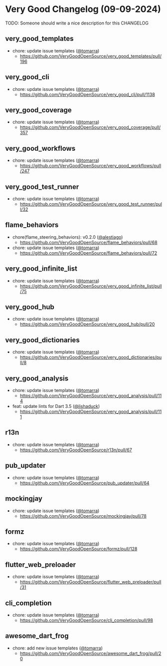 # Very Good Changelog (09-09-2024)

TODO: Someone should write a nice description for this CHANGELOG

## very_good_templates
- chore: update issue templates ([@tomarra](https://github.com/tomarra))
	- https://github.com/VeryGoodOpenSource/very_good_templates/pull/196

## very_good_cli
- chore: update issue templates ([@tomarra](https://github.com/tomarra))
	- https://github.com/VeryGoodOpenSource/very_good_cli/pull/1138

## very_good_coverage
- chore: update issue templates ([@tomarra](https://github.com/tomarra))
	- https://github.com/VeryGoodOpenSource/very_good_coverage/pull/357

## very_good_workflows
- chore: update issue templates ([@tomarra](https://github.com/tomarra))
	- https://github.com/VeryGoodOpenSource/very_good_workflows/pull/247

## very_good_test_runner
- chore: update issue templates ([@tomarra](https://github.com/tomarra))
	- https://github.com/VeryGoodOpenSource/very_good_test_runner/pull/32

## flame_behaviors
- chore(flame_steering_behaviors): v0.2.0 ([@alestiago](https://github.com/alestiago))
	- https://github.com/VeryGoodOpenSource/flame_behaviors/pull/68
- chore: update issue templates ([@tomarra](https://github.com/tomarra))
	- https://github.com/VeryGoodOpenSource/flame_behaviors/pull/72

## very_good_infinite_list
- chore: update issue templates ([@tomarra](https://github.com/tomarra))
	- https://github.com/VeryGoodOpenSource/very_good_infinite_list/pull/75

## very_good_hub
- chore: update issue templates ([@tomarra](https://github.com/tomarra))
	- https://github.com/VeryGoodOpenSource/very_good_hub/pull/20

## very_good_dictionaries
- chore: update issue templates ([@tomarra](https://github.com/tomarra))
	- https://github.com/VeryGoodOpenSource/very_good_dictionaries/pull/8

## very_good_analysis
- chore: update issue templates ([@tomarra](https://github.com/tomarra))
	- https://github.com/VeryGoodOpenSource/very_good_analysis/pull/114
- feat: update lints for Dart 3.5 ([@lishaduck](https://github.com/lishaduck))
	- https://github.com/VeryGoodOpenSource/very_good_analysis/pull/111

## r13n
- chore: update issue templates ([@tomarra](https://github.com/tomarra))
	- https://github.com/VeryGoodOpenSource/r13n/pull/67

## pub_updater
- chore: update issue templates ([@tomarra](https://github.com/tomarra))
	- https://github.com/VeryGoodOpenSource/pub_updater/pull/64

## mockingjay
- chore: update issue templates ([@tomarra](https://github.com/tomarra))
	- https://github.com/VeryGoodOpenSource/mockingjay/pull/78

## formz
- chore: update issue templates ([@tomarra](https://github.com/tomarra))
	- https://github.com/VeryGoodOpenSource/formz/pull/128

## flutter_web_preloader
- chore: update issue templates ([@tomarra](https://github.com/tomarra))
	- https://github.com/VeryGoodOpenSource/flutter_web_preloader/pull/31

## cli_completion
- chore: update issue templates ([@tomarra](https://github.com/tomarra))
	- https://github.com/VeryGoodOpenSource/cli_completion/pull/98

## awesome_dart_frog
- chore: add new issue templates ([@tomarra](https://github.com/tomarra))
	- https://github.com/VeryGoodOpenSource/awesome_dart_frog/pull/20
